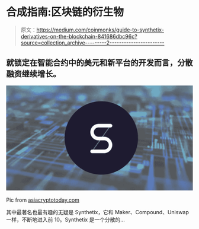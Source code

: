 # 合成指南:区块链的衍生物

> 原文：<https://medium.com/coinmonks/guide-to-synthetix-derivatives-on-the-blockchain-841686dbc96c?source=collection_archive---------2----------------------->

## 就锁定在智能合约中的美元和新平台的开发而言，分散融资继续增长。

![](img/1a5c77e02d388e7b1efcf056bb2461ac.png)

Pic from [asiacryptotoday.com](https://www.asiacryptotoday.com/synthetix-guide-snx-staking/)

其中最著名也最有趣的无疑是 Synthetix，它和 Maker、Compound、Uniswap 一样，不断地进入前 10。Synthetix 是一个分散的…